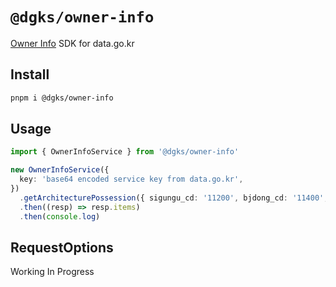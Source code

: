 # `@dgks/owner-info`

[Owner Info](https://www.data.go.kr/tcs/dss/selectApiDataDetailView.do?publicDataPk=15021136) SDK for data.go.kr

## Install

```bash
pnpm i @dgks/owner-info
```

## Usage

```typescript
import { OwnerInfoService } from '@dgks/owner-info'

new OwnerInfoService({
  key: 'base64 encoded service key from data.go.kr',
})
  .getArchitecturePossession({ sigungu_cd: '11200', bjdong_cd: '11400', bun: '0656', ji: '0320' })
  .then((resp) => resp.items)
  .then(console.log)
```

## RequestOptions

Working In Progress
